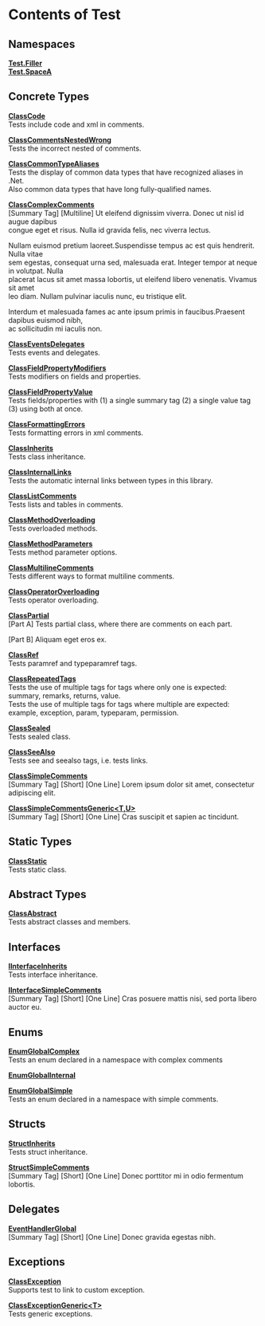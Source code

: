 # Contents of Test

## Namespaces

[**Test.Filler**](TableOfContents.Test.Filler.md)  
[**Test.SpaceA**](TableOfContents.Test.SpaceA.md)  

## Concrete Types

[**ClassCode**](Test.ClassCode.md)  
Tests include code and xml in comments.  

  
[**ClassCommentsNestedWrong**](Test.ClassCommentsNestedWrong.md)  
Tests the incorrect nested of comments.  

  
[**ClassCommonTypeAliases**](Test.ClassCommonTypeAliases.md)  
Tests the display of common data types that have recognized aliases in .Net.  
Also common data types that have long fully-qualified names.  

  
[**ClassComplexComments**](Test.ClassComplexComments.md)  
[Summary Tag] [Multiline] Ut eleifend dignissim viverra. Donec ut nisl id augue dapibus   
congue eget et risus. Nulla id gravida felis, nec viverra lectus.   
  
Nullam euismod pretium laoreet.Suspendisse tempus ac est quis hendrerit. Nulla vitae   
sem egestas, consequat urna sed, malesuada erat. Integer tempor at neque in volutpat. Nulla   
placerat lacus sit amet massa lobortis, ut eleifend libero venenatis. Vivamus sit amet   
leo diam. Nullam pulvinar iaculis nunc, eu tristique elit.   
  
Interdum et malesuada fames ac ante ipsum primis in faucibus.Praesent dapibus euismod nibh,   
ac sollicitudin mi iaculis non.  

  
[**ClassEventsDelegates**](Test.ClassEventsDelegates.md)  
Tests events and delegates.  

  
[**ClassFieldPropertyModifiers**](Test.ClassFieldPropertyModifiers.md)  
Tests modifiers on fields and properties.  

  
[**ClassFieldPropertyValue**](Test.ClassFieldPropertyValue.md)  
Tests fields/properties with (1) a single summary tag (2) a single value tag (3) using both at once.  

  
[**ClassFormattingErrors**](Test.ClassFormattingErrors.md)  
Tests formatting errors in xml comments.  

  
[**ClassInherits**](Test.ClassInherits.md)  
Tests class inheritance.  

  
[**ClassInternalLinks**](Test.ClassInternalLinks.md)  
Tests the automatic internal links between types in this library.  

  
[**ClassListComments**](Test.ClassListComments.md)  
Tests lists and tables in comments.  

  
[**ClassMethodOverloading**](Test.ClassMethodOverloading.md)  
Tests overloaded methods.  

  
[**ClassMethodParameters**](Test.ClassMethodParameters.md)  
Tests method parameter options.  

  
[**ClassMultilineComments**](Test.ClassMultilineComments.md)  
Tests different ways to format multiline comments.  

  
[**ClassOperatorOverloading**](Test.ClassOperatorOverloading.md)  
Tests operator overloading.  

  
[**ClassPartial**](Test.ClassPartial.md)  
[Part A] Tests partial class, where there are comments on each part.  

[Part B] Aliquam eget eros ex.  

  
[**ClassRef**](Test.ClassRef.md)  
Tests paramref and typeparamref tags.  

  
[**ClassRepeatedTags**](Test.ClassRepeatedTags.md)  
Tests the use of multiple tags for tags where only one is expected: summary, remarks, returns, value.  
Tests the use of multiple tags for tags where multiple are expected: example, exception, param, typeparam, permission.  

  
[**ClassSealed**](Test.ClassSealed.md)  
Tests sealed class.  

  
[**ClassSeeAlso**](Test.ClassSeeAlso.md)  
Tests see and seealso tags, i.e. tests links.  

  
[**ClassSimpleComments**](Test.ClassSimpleComments.md)  
[Summary Tag] [Short] [One Line] Lorem ipsum dolor sit amet, consectetur adipiscing elit.  

  
[**ClassSimpleCommentsGeneric&lt;T,U&gt;**](Test.ClassSimpleCommentsGeneric_T_U_.md)  
[Summary Tag] [Short] [One Line] Cras suscipit et sapien ac tincidunt.  

  

## Static Types

[**ClassStatic**](Test.ClassStatic.md)  
Tests static class.  

  

## Abstract Types

[**ClassAbstract**](Test.ClassAbstract.md)  
Tests abstract classes and members.  

  

## Interfaces

[**IInterfaceInherits**](Test.IInterfaceInherits.md)  
Tests interface inheritance.  

  
[**IInterfaceSimpleComments**](Test.IInterfaceSimpleComments.md)  
[Summary Tag] [Short] [One Line] Cras posuere mattis nisi, sed porta libero auctor eu.  

  

## Enums

[**EnumGlobalComplex**](Test.EnumGlobalComplex.md)  
Tests an enum declared in a namespace with complex comments  

  
[**EnumGlobalInternal**](Test.EnumGlobalInternal.md)  
  

  
[**EnumGlobalSimple**](Test.EnumGlobalSimple.md)  
Tests an enum declared in a namespace with simple comments.  

  

## Structs

[**StructInherits**](Test.StructInherits.md)  
Tests struct inheritance.  

  
[**StructSimpleComments**](Test.StructSimpleComments.md)  
[Summary Tag] [Short] [One Line] Donec porttitor mi in odio fermentum lobortis.  

  

## Delegates

[**EventHandlerGlobal**](Test.EventHandlerGlobal.md)  
[Summary Tag] [Short] [One Line] Donec gravida egestas nibh.  

  

## Exceptions

[**ClassException**](Test.ClassException.md)  
Supports test to link to custom exception.  

  
[**ClassExceptionGeneric&lt;T&gt;**](Test.ClassExceptionGeneric_T_.md)  
Tests generic exceptions.  

  

